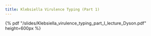 ```yaml
---
title: Klebsiella Virulence Typing (Part 1)
---
```


{% pdf "/slides/Klebsiella_virulence_typing_part_I_lecture_Dyson.pdf" height=600px %}
